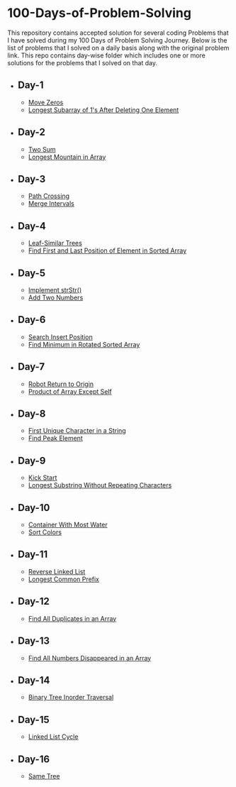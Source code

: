 # 100-Days-of-Problem-Solving

This repository contains accepted solution for several coding Problems that I have solved during my 100 Days of Problem Solving Journey. Below is the list of problems that I solved on a daily basis along with the original problem link. This repo contains day-wise folder which includes one or more solutions for the problems that I solved on that day.

- ## Day-1

  - [Move Zeros](https://leetcode.com/problems/move-zeroes/)
  - [Longest Subarray of 1's After Deleting One Element](https://leetcode.com/problems/longest-subarray-of-1s-after-deleting-one-element/)

- ## Day-2

  - [Two Sum](https://leetcode.com/problems/two-sum/)
  - [Longest Mountain in Array](https://leetcode.com/problems/longest-mountain-in-array/)

- ## Day-3

  - [Path Crossing](https://leetcode.com/problems/path-crossing/)
  - [Merge Intervals](https://leetcode.com/problems/merge-intervals/)

- ## Day-4

  - [Leaf-Similar Trees](https://leetcode.com/problems/leaf-similar-trees/)
  - [Find First and Last Position of Element in Sorted Array](https://leetcode.com/problems/find-first-and-last-position-of-element-in-sorted-array/)

- ## Day-5

  - [Implement strStr()](https://leetcode.com/problems/implement-strstr/)
  - [Add Two Numbers](https://leetcode.com/problems/add-two-numbers/)

- ## Day-6

  - [Search Insert Position](https://leetcode.com/problems/search-insert-position/)
  - [Find Minimum in Rotated Sorted Array](https://leetcode.com/problems/find-minimum-in-rotated-sorted-array/)

- ## Day-7

  - [Robot Return to Origin](https://leetcode.com/problems/robot-return-to-origin/)
  - [Product of Array Except Self](https://leetcode.com/problems/product-of-array-except-self/)

- ## Day-8

  - [First Unique Character in a String](https://leetcode.com/problems/first-unique-character-in-a-string/)
  - [Find Peak Element](https://leetcode.com/problems/find-peak-element/)

- ## Day-9

  - [Kick Start](https://codingcompetitions.withgoogle.com/kickstart/round/00000000001a0069/0000000000414bfb)
  - [Longest Substring Without Repeating Characters](https://leetcode.com/problems/longest-substring-without-repeating-characters/)

- ## Day-10

  - [Container With Most Water](https://leetcode.com/problems/container-with-most-water/)
  - [Sort Colors](https://leetcode.com/problems/sort-colors/)

- ## Day-11

  - [Reverse Linked List](https://leetcode.com/problems/reverse-linked-list/)
  - [Longest Common Prefix](https://leetcode.com/problems/longest-common-prefix/)

- ## Day-12

  - [Find All Duplicates in an Array](https://leetcode.com/problems/find-all-duplicates-in-an-array/)

- ## Day-13

  - [Find All Numbers Disappeared in an Array](https://leetcode.com/problems/find-all-numbers-disappeared-in-an-array/)

- ## Day-14

  - [Binary Tree Inorder Traversal](https://leetcode.com/problems/binary-tree-inorder-traversal/)

- ## Day-15

  - [Linked List Cycle](https://leetcode.com/problems/linked-list-cycle/)

- ## Day-16

  - [Same Tree](https://leetcode.com/problems/same-tree/)
